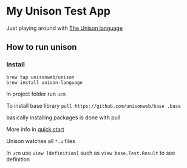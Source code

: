 # My Unison Test App

Just playing around with [The Unison language](https://github.com/unisonweb/unison)


## How to run unison

### Install

```
brew tap unisonweb/unison
brew install unison-language
```

In project folder run `ucm`

To install base library
`pull https://github.com/unisonweb/base .base`

basically installing packages is done with pull

More info in [quick start](https://www.unisonweb.org/docs/tour/hello-ucm/)

Unison watches all `*.u` files

In `ucm` use `view [definition]` such as `view base.Test.Result` to see definition
